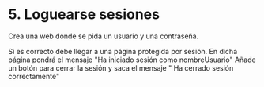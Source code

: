 # 5. Loguearse sesiones
Crea una web donde se pida un usuario y una contraseña.

Si es correcto debe llegar a una página protegida por sesión. En dicha página pondrá el mensaje "Ha iniciado sesión como nombreUsuario"
Añade un botón para cerrar la sesión y saca el mensaje " Ha cerrado sesión correctamente"